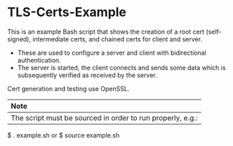 # TLS-Certs-Example

This is an example Bash script that shows the creation of a root cert (self-signed), intermediate certs, and chained certs for client and server.  
* These are used to configure a server and client with bidirectional authentication.
* The server is started, the client connects and sends some data which is subsequently verified as received by the server.

Cert generation and testing use OpenSSL.

|Note|
|:---|
| The script must be sourced in order to run properly, e.g.: 
$ . example.sh
or
$ source example.sh
